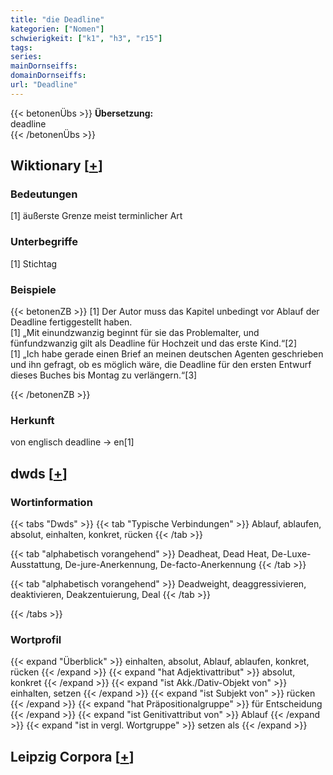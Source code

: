 ```yaml
---
title: "die Deadline"
kategorien: ["Nomen"]
schwierigkeit: ["k1", "h3", "r15"]
tags:
series:
mainDornseiffs:
domainDornseiffs:
url: "Deadline"
---
```


{{< betonenÜbs >}}
**Übersetzung:**  
deadline  
{{< /betonenÜbs >}}

## Wiktionary [[+](https://de.wiktionary.org/wiki/Deadline)]

### Bedeutungen
[1] äußerste Grenze meist terminlicher Art  

### Unterbegriffe
[1] Stichtag  

### Beispiele
{{< betonenZB >}}
[1] Der Autor muss das Kapitel unbedingt vor Ablauf der Deadline fertiggestellt haben.  
[1] „Mit einundzwanzig beginnt für sie das Problemalter, und fünfundzwanzig gilt als Deadline für Hochzeit und das erste Kind.“[2]  
[1] „Ich habe gerade einen Brief an meinen deutschen Agenten geschrieben und ihn gefragt, ob es möglich wäre, die Deadline für den ersten Entwurf dieses Buches bis Montag zu verlängern.“[3]  

{{< /betonenZB >}}
### Herkunft
von englisch deadline → en[1]  



## dwds [[+](https://www.dwds.de/wb/Deadline)]

### Wortinformation
{{< tabs "Dwds" >}}
{{< tab "Typische Verbindungen" >}}
Ablauf, ablaufen, absolut, einhalten, konkret, rücken
{{< /tab >}}

{{< tab "alphabetisch vorangehend" >}}
Deadheat, Dead Heat, De-Luxe-Ausstattung, De-jure-Anerkennung, De-facto-Anerkennung
{{< /tab >}}

{{< tab "alphabetisch vorangehend" >}}
Deadweight, deaggressivieren, deaktivieren, Deakzentuierung, Deal
{{< /tab >}}

{{< /tabs >}}

### Wortprofil
{{< expand "Überblick" >}} einhalten, absolut, Ablauf, ablaufen, konkret, rücken {{< /expand >}}
{{< expand "hat Adjektivattribut" >}} absolut, konkret {{< /expand >}}
{{< expand "ist Akk./Dativ-Objekt von" >}} einhalten, setzen {{< /expand >}}
{{< expand "ist Subjekt von" >}} rücken {{< /expand >}}
{{< expand "hat Präpositionalgruppe" >}} für Entscheidung {{< /expand >}}
{{< expand "ist Genitivattribut von" >}} Ablauf {{< /expand >}}
{{< expand "ist in vergl. Wortgruppe" >}} setzen als {{< /expand >}}

## Leipzig Corpora [[+](https://corpora.uni-leipzig.de/en/res?word=Deadline&corpusId=deu_newscrawl-public_2018)]


